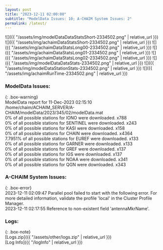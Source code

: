 ```yaml
---
layout: post
title: "2023-12-11 02:00:00"
subtitle: "ModelData Issues: 10; A-CHAIM System Issues: 2"
permalink: /latest/
---
```


![]({{ "/assets/img/modelDataDataStatsShort-2334502.png" | relative_url }})
![]({{ "/assets/img/achaimDataStatsShort-2334502.png" | relative_url }})
![]({{ "/assets/img/achaimDataStatsLong00-2334502.png" | relative_url }})
![]({{ "/assets/img/achaimDataStatsLong01-2334502.png" | relative_url }})
![]({{ "/assets/img/achaimDataStatsLong02-2334502.png" | relative_url }})
![]({{ "/assets/img/modelDataDataStats-2334502.png" | relative_url }})
![]({{ "/assets/img/modelDataStationStats-2334502.png" | relative_url }})
![]({{ "/assets/img/achaimRunTime-2334502.png" | relative_url }})


### ModelData Issues:  
  
{: .box-warning}  
 ModelData report for 11-Dec-2023 02:15:10   
 /home/chaim/ACHAIM_SERVER/A-CHAIM/modelData/2023/345/02/modelData.mat   
 0% of all possible stations for IONO were downloaded. x788   
 0% of all possible stations for SENTINEL were downloaded. x243   
 0% of all possible stations for KASI were downloaded. x158   
 0% of all possible stations for CHAIN were downloaded. x4364   
 7.7951% of all possible stations for EUREF were downloaded. x133   
 0% of all possible stations for GARNER were downloaded. x133   
 0% of all possible stations for GREF were downloaded. x137   
 0% of all possible stations for IGS were downloaded. x137   
 0% of all possible stations for NOAA were downloaded. x341   
 0% of all possible stations for QGN were downloaded. x343   
  
### A-CHAIM System Issues:  
  
{: .box-error}  
2023-12-11 02:09:47 Parallel pool failed to start with the following error. For more detailed information, validate the profile 'local' in the Cluster Profile Manager.  
2023-12-11 02:17:55 Reference to non-existent field 'antennaMkrName'.  

### Logs:  
  
{: .box-note}  
[Logs.zip]({{ "/assets/other/logs.zip" | relative_url }})  
[Log Info]({{ "/logInfo" | relative_url }})  
